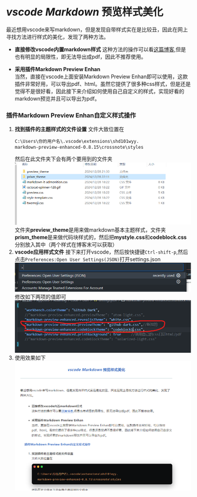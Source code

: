 # *vscode Markdown* 预览样式美化
最近想用vscode来写markdown，但是发现自带样式实在是比较丑，因此在网上寻找方法进行样式的美化，发现了两种方法。

- **直接修改vscode内置markdown样式** 
这种方法的操作可以看[这篇博客](https://blog.csdn.net/csdnear/article/details/78229021),但是也有明显的局限性，即无法导出成pdf，因此不推荐使用。

- **采用插件Markdown Preview Enhan**  
当然，直接在vscode上面安装Markdown Preview Enhan即可以使用，这款插件非常好用，可以导出pdf、html。虽然它提供了很多种css样式，但是还是觉得不是很好看，因此接下来介绍如何使用自己自定义的样式，实现好看的markdown预览并且可以导出为pdf。

### 插件Markdown Preview Enhan自定义样式操作
1. **找到插件的主题样式的文件设置**
   文件大致位置在
   ```   
   C:\Users\你的用户名\.vscode\extensions\shd101wyy. 
   markdown-preview-enhanced-0.8.15\crossnote\styles
   ```
   然后在此文件夹下会有两个要用到的文件夹
   ![alt text](<resource/屏幕截图 2024-12-28 222009.png>)
   文件夹**preview_theme**是用来做markdown基本主题样式，文件夹**prism_theme**是来做代码块样式的，然后把**mystyle.css**和**codeblock.css**分别放入其中（两个样式在博客末可以获取）
2. **vscode应用样式文件**
   接下来打开vscode，然后按快捷键`Ctrl-shift-p`,然后点击`Preferences:Open User Settings(JSON)`打开settings.json
   ![111](<resource/image.png>)</br>
   修改如下两项的值即可
   ![111](<resource/屏幕截图 2024-12-28 224107.png>)
3. 使用效果如下
   ![111](<resource/屏幕截图 2024-12-29 111433.png>)

